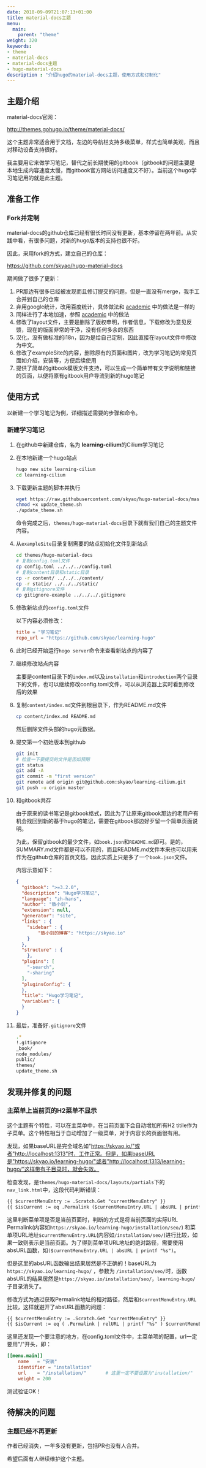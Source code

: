 ```yaml
---
date: 2018-09-09T21:07:13+01:00
title: material-docs主题
menu:
  main:
    parent: "theme"
weight: 320
keywords:
- theme
- material-docs
- material-docs主题
- hugo-material-docs
description : "介绍hugo的material-docs主题，使用方式和订制化"
---
```


## 主题介绍

material-docs官网：

http://themes.gohugo.io/theme/material-docs/

这个主题非常适合用于文档，左边的导航栏支持多级菜单，样式也简单美观，而且对移动设备支持很好。

我主要用它来做学习笔记，替代之前长期使用的gitbook（gitbook的问题主要是本地生成内容速度太慢，而gitbook官方网站访问速度又不好）。当前这个hugo学习笔记用的就是此主题。

## 准备工作

### Fork并定制

material-docs的github仓库已经有很长时间没有更新，基本停留在两年前。从实践中看，有很多问题，对新的hugo版本的支持也很不好。

因此，采用fork的方式，建立自己的仓库：

https://github.com/skyao/hugo-material-docs

期间做了很多了更新：

1. PR那边有很多已经被发现而且修订提交的问题，但是一直没有merge，我手工合并到自己的仓库
2. 弃用google统计，改用百度统计，具体做法和 [academic](../academic/analytices/) 中的做法是一样的
3. 同样进行了本地加速，参照  [academic](../academic/local-speed-up/) 中的做法
4. 修改了layout文件，主要是删除了版权申明，作者信息，下载修改为意见反馈，现在的版面非常的干净，没有任何多余的东西
5. 汉化，没有做标准的i18n，因为是给自己定制，因此直接在layout文件中修改为中文。
6. 修改了exampleSite的内容，删除原有的页面和图片，改为学习笔记的常见页面如介绍，安装等，方便后续使用
7. 提供了简单的gitbook模版文件支持，可以生成一个简单带有文字说明和链接的页面，以便将原有gitbook用户导流到新的hugo笔记

## 使用方式

以新建一个学习笔记为例，详细描述需要的步骤和命令。

### 新建学习笔记

1. 在github中新建仓库，名为 **learning-cilium**的Cilium学习笔记

2. 在本地新建一个hugo站点

    ```bash
    hugo new site learning-cilium
    cd learning-cilium
    ```

3. 下载更新主题的脚本并执行

    ```bash
    wget https://raw.githubusercontent.com/skyao/hugo-material-docs/master/exampleSite/update_theme.sh
    chmod +x update_theme.sh
    ./update_theme.sh
    ```

	命令完成之后，`themes/hugo-material-docs`目录下就有我们自己的主题文件内容。

4. 从`exampleSite`目录复制需要的站点初始化文件到新站点

    ```bash
    cd themes/hugo-material-docs
    # 复制config.toml文件
    cp config.toml ../../../config.toml
    # 复制content目录和static目录
    cp -r content/ ../../../content/
    cp -r static/ ../../../static/
    # 复制gitignore文件
    cp gitignore-example ../../../.gitignore
    ```

5. 修改新站点的`config.toml`文件

    以下内容必须修改：

    ```toml
    title = "学习笔记"
    repo_url = "https://github.com/skyao/learning-hugo"
    ```

6. 此时已经开始运行`hogo server`命令来查看新站点的内容了

7. 继续修改站点内容

	主要是content目录下的`index.md`以及`installation`和`introduction`两个目录下的文件，也可以继续修改config.toml文件，可以从浏览器上实时看到修改后的效果

8. 复制`content/index.md`文件到根目录下，作为README.md文件

    ```bash
    cp content/index.md README.md
    ```

    然后删除文件头部的hugo元数据。

9. 提交第一个初始版本到github

    ```bash
    git init
    # 检查一下要提交的文件是否如预期
    git status
    git add -A
    git commit -m "first version"
    git remote add origin git@github.com:skyao/learning-cilium.git
    git push -u origin master
    ```
10. 和gitbook共存
	
	由于原来的读书笔记是gitbook格式，因此为了让原来gitbook那边的老用户有机会找回到新的基于hugo的笔记，需要在gitbook那边好歹留一个简单页面说明。

	为此，保留gitbook的最少文件，如`book.json`和`README.md`即可。是的，SUMMARY.md文件都是可以不用的，而且README.md文件本来也可以用来作为在github仓库的首页文档，因此实质上只是多了一个`book.json`文件。

	内容示意如下：
	
	```json
	{
	  "gitbook": ">=3.2.0",
	  "description": "Hugo学习笔记",
	  "language": "zh-hans",
	  "author": "敖小剑",
	  "extension": null,
	  "generator": "site",
	  "links" : {
	    "sidebar" : {
	        "敖小剑的博客": "https://skyao.io"
	    }
	  },
	  "structure" : {
	    },
	  "plugins": [
	    "-search",
	    "-sharing"
	  ],
	  "pluginsConfig": {
	  },
	  "title": "Hugo学习笔记",
	  "variables": {
	  }
	}
	```

11. 最后，准备好`.gitignore`文件

	```bash
	.*
	!.gitignore
	_book/
	node_modules/
	public/
	themes/
	update_theme.sh
	```

## 发现并修复的问题

### 主菜单上当前页的H2菜单不显示

这个主题有个特性，可以在主菜单中，在当前页面下会自动增加所有H2 titile作为子菜单。这个特性相当于自动增加了一级菜单，对于内容长的页面很有用。

发现，如果baseURL是完全域名如"https://skyao.io/"或者"http://localhost:1313"时，工作正常。但是，如果baseURL是"https://skyao.io/learning-hugo/"或者"http://localhost:1313/learning-hugo/"这样带有子目录时，就会失效。

检查发现，是`themes/hugo-material-docs/layouts/partials`下的`nav_link.html`中，这段代码判断错误：

```html
{{ $currentMenuEntry := .Scratch.Get "currentMenuEntry" }}
{{ $isCurrent := eq .Permalink ($currentMenuEntry.URL | absURL | printf "%s") }}
```

这里判断菜单项是否是当前页面时，判断的方式是将当前页面的实际URL Permalink(内容如`https://skyao.io/learning-hugo/installation/seo/`) 和菜单项URL地址`$currentMenuEntry.URL`(内容如`/installation/seo/`)进行比较，如果一致则表示是当前页面。为了得到菜单项URL地址的绝对路径，需要使用absURL函数，如`($currentMenuEntry.URL | absURL | printf "%s")`。

但是这里的absURL函数输出结果居然是不正确的！baseURL为`https://skyao.io/learning-hugo/` ，参数为 `/installation/seo/`时，函数absURL的结果居然是`https://skyao.io/installation/seo/`，`learning-hugo/`子目录消失了。

修改方式为通过获取Permalink地址的相对路径，然后和`$currentMenuEntry.URL`比较，这样就避开了absURL函数的问题：

```html
{{ $currentMenuEntry := .Scratch.Get "currentMenuEntry" }}
{{ $isCurrent := eq ( .Permalink | relURL | printf "%s" ) $currentMenuEntry.URL }}
```

这里还发现一个要注意的地方，在config.toml文件中，主菜单项的配置，url一定要用"/"开头，即：

```toml
[[menu.main]]
	name   = "安装"
	identifier = "installation"
	url    = "/installation/"		# 这里一定不要设置为"installation/"
	weight = 200
```

测试验证OK！

## 待解决的问题

### 主题已经不再更新

作者已经消失，一年多没有更新，包括PR也没有人合并。

希望后面有人继续维护这个主题。